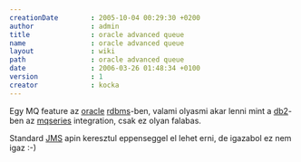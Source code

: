 ```yaml
---
creationDate        : 2005-10-04 00:29:30 +0200 
author              : admin 
title               : oracle advanced queue 
name                : oracle advanced queue 
layout              : wiki 
path                : oracle advanced queue 
date                : 2006-03-26 01:48:34 +0100 
version             : 1 
creator             : kocka 
---
```

Egy MQ feature az [oracle](Oracle.html) [rdbms](RDBMS.html)-ben, valami olyasmi akar lenni mint a [db2](DB2.html)-ben az [mqseries](Missing.html) integration, csak ez olyan falabas.

Standard [JMS](JMS.html) apin keresztul eppenseggel el lehet erni, de igazabol ez nem igaz :-)
